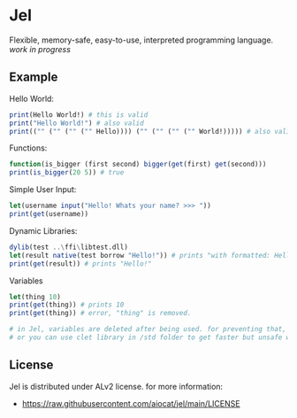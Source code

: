 <!--
 Copyright 2022 aiocat
 
 Licensed under the Apache License, Version 2.0 (the "License");
 you may not use this file except in compliance with the License.
 You may obtain a copy of the License at
 
     http://www.apache.org/licenses/LICENSE-2.0
 
 Unless required by applicable law or agreed to in writing, software
 distributed under the License is distributed on an "AS IS" BASIS,
 WITHOUT WARRANTIES OR CONDITIONS OF ANY KIND, either express or implied.
 See the License for the specific language governing permissions and
 limitations under the License.
-->

# Jel
Flexible, memory-safe, easy-to-use, interpreted programming language. _work in progress_

## Example
Hello World:
```julia
print(Hello World!) # this is valid
print("Hello World!") # also valid
print(("" ("" ("" ("" Hello)))) ("" ("" ("" ("" World!))))) # also valid
```

Functions:
```julia
function(is_bigger (first second) bigger(get(first) get(second)))
print(is_bigger(20 5)) # true
```

Simple User Input:
```julia
let(username input("Hello! Whats your name? >>> "))
print(get(username))
```

Dynamic Libraries:
```julia
dylib(test ..\ffi\libtest.dll)
let(result native(test borrow "Hello!")) # prints "with formatted: Hello!"
print(get(result)) # prints "Hello!"
```

Variables
```julia
let(thing 10)
print(get(thing)) # prints 10
print(get(thing)) # error, "thing" is removed.

# in Jel, variables are deleted after being used. for preventing that, you can clone with clone(variable_name)
# or you can use clet library in /std folder to get faster but unsafe way to handle variables.
```

## License
Jel is distributed under ALv2 license. for more information:
- https://raw.githubusercontent.com/aiocat/jel/main/LICENSE